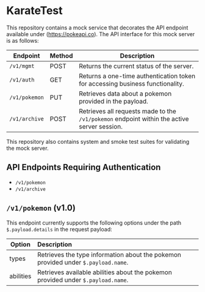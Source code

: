 # KarateTest
This repository contains a mock service that decorates the API endpoint available under (https://pokeapi.co). The API interface for this mock server is as follows:

| Endpoint      | Method | Description                                                                                 |
|---------------|--------|---------------------------------------------------------------------------------------------|
| `/v1/mgmt`    | POST   | Returns the current status of the server.                                                   |
| `/v1/auth`    | GET    | Returns a one-time authentication token for accessing business functionality.               |
| `/v1/pokemon` | PUT    | Retrieves data about a pokemon provided in the payload.                                     |
| `/v1/archive` | POST   | Retrieves all requests made to the `/v1/pokemon` endpoint within the active server session. |

This repository also contains system and smoke test suites for validating the mock server.

## API Endpoints Requiring Authentication
- `/v1/pokemon`
- `/v1/archive`

## `/v1/pokemon` (v1.0)
This endpoint currently supports the following options under the path `$.payload.details` in the request payload:

| Option    | Description                                                                       |
|-----------|:----------------------------------------------------------------------------------|
| types     | Retrieves the type information about the pokemon provided under `$.payload.name`. |
| abilities | Retrieves available abilities about the pokemon provided under `$.payload.name`.  |
